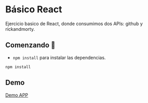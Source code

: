 # Básico React

Ejercicio basico de React, donde consumimos dos APIs: github y rickandmorty.

## Comenzando 🚀

- `npm install` para instalar las dependencias.

```
npm install
```


## Demo
[Demo APP](http://react-basic.gumidev.com?target=_blank)